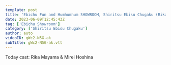 ```yaml
---
template: post
title: 'Ebichu Fun and Humhumhum SHOWROOM, Shiritsu Ebisu Chugaku (Rika Mayama & Mirei Hoshina) 2023/06/09'
date: 2023-06-09T12:45:43Z
tag: ['Ebichu Showroom']
category: ['Shiritsu Ebisu Chugaku']
author: auto 
videoID: gWc2-N5G-ak
subTitle: gWc2-N5G-ak.vtt
---
```

Today cast: Rika Mayama & Mirei Hoshina